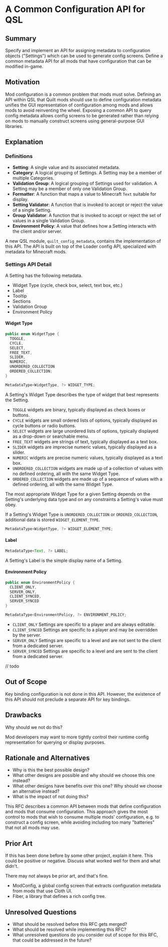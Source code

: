 # A Common Configuration API for QSL

## Summary

Specify and implement an API for assigning metadata to configuration objects ("Settings") which can be used to generate config screens.
Define a common metadata API for all mods that have configuration that can be modified in-game.


## Motivation

Mod configuration is a common problem that mods must solve. Defining an API within QSL that Quilt mods should use to define configuration metadata
unifies the GUI representation of configuration among mods and allows mods to avoid reinventing the wheel. Exposing a common API to query config metadata
allows config screens to be generated rather than relying on mods to manually construct screens using general-purpose GUI libraries.


## Explanation

### Definitions
- **Setting**: A single value and its associated metadata.
- **Category**: A logical grouping of Settings. A Setting may be a member of multiple Categories.
- **Validation Group**: A logical grouping of Settings used for validation. A Setting may be a member of only one Validation Group.
- **Formatter**: A function that maps a value to Minecraft `Text` suitable for display.
- **Setting Validator**: A function that is invoked to accept or reject the value of a single Setting.
- **Group Validator**: A function that is invoked to accept or reject the set of values in a single Validation Group.
- **Environment Policy**: A value that defines how a Setting interacts with the client and/or server.

A new QSL module, `quilt_config_metadata`, contains the implementation of this API. The API is built on top of the Loader config API, specialized
with metadata for Minecraft mods.

### Settings API Detail

A Setting has the following metadata.
- Widget Type (cycle, check box, select, text box, etc.)
- Label
- Tooltip
- Sections
- Validation Group
- Environment Policy

#### Widget Type

```java
public enum WidgetType {
  TOGGLE,
  CYCLE,
  SELECT,
  FREE_TEXT,
  SLIDER,
  NUMERIC,
  UNORDERED_COLLECTION
  ORDERED_COLLECTION;
}

MetadataType<WidgetType, ?> WIDGET_TYPE;
```

A Setting's Widget Type describes the type of widget that best represents the Setting.
- `TOGGLE` widgets are binary, typically displayed as check boxes or buttons.
- `CYCLE` widgets are small ordered lists of options, typically displayed as cycle buttons or radio buttons.
- `SELECT` widgets are large unordered lists of options, typically displayed as a drop-down or searchable menu.
- `FREE_TEXT` widgets are strings of text, typically displayed as a text box.
- `SLIDER` widgets are imprecise numeric values, typically displayed as a slider.
- `NUMERIC` widgets are precise numeric values, typically displayed as a text box.
- `UNORDERED_COLLECTION` widgets are made up of a collection of values with no defined ordering, all with the same Widget Type.
- `ORDERED_COLLECTION` widgets are made up of a sequence of values with a defined ordering, all with the same Widget Type.

The most appropriate Widget Type for a given Setting depends on the Setting's underlying data type and on any constraints a Setting's
value must obey.

If a Setting's Widget Type is `UNORDERED_COLLECTION` or `ORDERED_COLLECTION`, additional data is stored `WIDGET_ELEMENT_TYPE`.

```java
MetadataType<WidgetType, ?> WIDGET_ELEMENT_TYPE;
```

#### Label

```java
MetadataType<Text, ?> LABEL;
```

A Setting's Label is the simple display name of a Setting.

#### Environment Policy

```java
public enum EnvironmentPolicy {
  CLIENT_ONLY,
  SERVER_ONLY,
  CLIENT_SYNCED,
  SERVER_SYNCED
}

MetadataType<EnvironmentPolicy, ?> ENVIRONMENT_POLICY;
```

- `CLIENT_ONLY` Settings are specific to a player and are always editable.
- `CLIENT_SYNCED` Settings are specific to a player and may be overridden by the server.
- `SERVER_ONLY` Settings are specific to a level and are not sent to the client from a dedicated server.
- `SERVER_SYNCED` Settings are specific to a level and are sent to the client from a dedicated server.

// todo

## Out of Scope

Key binding configuration is not done in this API. However, the existence of this API should not preclude a separate API for key bindings.


## Drawbacks

Why should we not do this?

Mod developers may want to more tightly control their runtime config representation for querying or display purposes.


## Rationale and Alternatives

- Why is this the best possible design?
- What other designs are possible and why should we choose this one instead?
- What other designs have benefits over this one? Why should we choose an
  alternative instead?
- What is the impact of not doing this?

This RFC describes a common API between mods that define configuration and mods that consume configuration.
This approach gives the most control to mods that wish to consume multiple mods' configuration, e.g. to construct a config screen,
while avoiding including too many "batteries" that not all mods may use.

## Prior Art

If this has been done before by some other project, explain it here. This could
be positive or negative. Discuss what worked well for them and what didn't.

There may not always be prior art, and that's fine.

- ModConfig, a global config screen that extracts configuration metadata from mods that use Cloth UI.
- Fiber, a library that defines a rich config tree.


## Unresolved Questions

- What should be resolved before this RFC gets merged?
- What should be resolved while implementing this RFC?
- What unresolved questions do you consider out of scope for this RFC, that
  could be addressed in the future?

